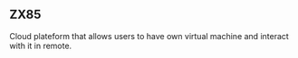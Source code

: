 ## ZX85
Cloud plateform that allows users to have own virtual machine and interact with it in remote.